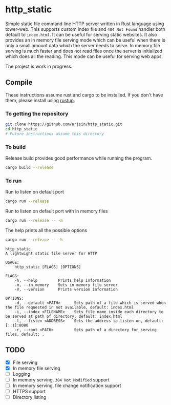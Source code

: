 # http_static
Simple static file command line HTTP server written in Rust language using tower-web.
This supports custom Index file and `404 Not Found` handler both default to `index.html`.
It can be useful for serving static websites.
It also provides an in memory file serving mode which can be useful when there is only a
small amount data which the server needs to serve. In memory file serving is much faster
and does not read files once the server is initialized which does all the reading.
This mode can be useful for serving web apps.

The project is work in progress.

## Compile
These instructions assume rust and cargo to be installed.
If you don't have them, please install using [rustup](https://rustup.rs).

### To getting the repository

```sh
git clone https://github.com/arjsin/http_static.git
cd http_static
# Future instructions assume this directory
```

### To build
Release build provides good performance while running the program.
```sh
cargo build --release
```

### To run
Run to listen on default port
```sh
cargo run --release
```

Run to listen on default port with in memory files
```sh
cargo run --release -- -m
```

The help prints all the possible options
```sh
cargo run --release -- -h
```
```
http_static
A lightwight static file server for HTTP

USAGE:
    http_static [FLAGS] [OPTIONS]

FLAGS:
    -h, --help         Prints help information
    -m, --in_memory    Sets in memory file server
    -V, --version      Prints version information

OPTIONS:
    -d, --default <PATH>      Sets path of a file which is served when the file requested in not available, default: index.html
    -i, --index <FILENAME>    Sets file name inside each directory to be served at path of directory, default: index.html
    -l, --listen <ADDRESS>    Sets the address to listen on, default: [::1]:8080
    -r, --root <PATH>         Sets path of a directory for serving files, default: .
```

## TODO
- [x] File serving
- [x] In memory file serving
- [ ] Logging
- [ ] In memory serving, `304 Not Modified` support
- [ ] In memory serving, file change notification support
- [ ] HTTPS support
- [ ] Directory listing
